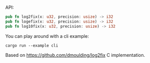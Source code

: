 API:
```rust
pub fn log2fix(x: u32, precision: usize) -> i32
pub fn logefix(x: u32, precision: usize) -> i32
pub fn log10fix(x: u32, precision: usize) -> i32
```

You can play around with a cli example:
```shell
cargo run --example cli
```

Based on https://github.com/dmoulding/log2fix C implementation.